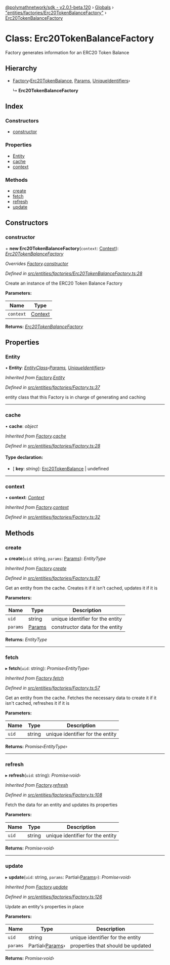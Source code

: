[@polymathnetwork/sdk - v2.0.1-beta.120](../README.md) › [Globals](../globals.md) › ["entities/factories/Erc20TokenBalanceFactory"](../modules/_entities_factories_erc20tokenbalancefactory_.md) › [Erc20TokenBalanceFactory](_entities_factories_erc20tokenbalancefactory_.erc20tokenbalancefactory.md)

# Class: Erc20TokenBalanceFactory

Factory generates information for an ERC20 Token Balance

## Hierarchy

- [Factory](_entities_factories_factory_.factory.md)‹[Erc20TokenBalance](_entities_erc20tokenbalance_.erc20tokenbalance.md), [Params](../interfaces/_entities_erc20tokenbalance_.params.md), [UniqueIdentifiers](../interfaces/_entities_erc20tokenbalance_.uniqueidentifiers.md)›

  ↳ **Erc20TokenBalanceFactory**

## Index

### Constructors

- [constructor](_entities_factories_erc20tokenbalancefactory_.erc20tokenbalancefactory.md#constructor)

### Properties

- [Entity](_entities_factories_erc20tokenbalancefactory_.erc20tokenbalancefactory.md#entity)
- [cache](_entities_factories_erc20tokenbalancefactory_.erc20tokenbalancefactory.md#cache)
- [context](_entities_factories_erc20tokenbalancefactory_.erc20tokenbalancefactory.md#context)

### Methods

- [create](_entities_factories_erc20tokenbalancefactory_.erc20tokenbalancefactory.md#create)
- [fetch](_entities_factories_erc20tokenbalancefactory_.erc20tokenbalancefactory.md#fetch)
- [refresh](_entities_factories_erc20tokenbalancefactory_.erc20tokenbalancefactory.md#refresh)
- [update](_entities_factories_erc20tokenbalancefactory_.erc20tokenbalancefactory.md#update)

## Constructors

### constructor

\+ **new Erc20TokenBalanceFactory**(`context`: [Context](_context_.context.md)): _[Erc20TokenBalanceFactory](_entities_factories_erc20tokenbalancefactory_.erc20tokenbalancefactory.md)_

_Overrides [Factory](_entities_factories_factory_.factory.md).[constructor](_entities_factories_factory_.factory.md#constructor)_

_Defined in [src/entities/factories/Erc20TokenBalanceFactory.ts:28](https://github.com/PolymathNetwork/polymath-sdk/blob/1da5bc5/src/entities/factories/Erc20TokenBalanceFactory.ts#L28)_

Create an instance of the ERC20 Token Balance Factory

**Parameters:**

| Name      | Type                            |
| --------- | ------------------------------- |
| `context` | [Context](_context_.context.md) |

**Returns:** _[Erc20TokenBalanceFactory](_entities_factories_erc20tokenbalancefactory_.erc20tokenbalancefactory.md)_

## Properties

### Entity

• **Entity**: _[EntityClass](../interfaces/_entities_factories_factory_.entityclass.md)‹[Params](../interfaces/_entities_erc20tokenbalance_.params.md), [UniqueIdentifiers](../interfaces/_entities_erc20tokenbalance_.uniqueidentifiers.md)›_

_Inherited from [Factory](_entities_factories_factory_.factory.md).[Entity](_entities_factories_factory_.factory.md#entity)_

_Defined in [src/entities/factories/Factory.ts:37](https://github.com/PolymathNetwork/polymath-sdk/blob/1da5bc5/src/entities/factories/Factory.ts#L37)_

entity class that this Factory is in charge of generating and caching

---

### cache

• **cache**: _object_

_Inherited from [Factory](_entities_factories_factory_.factory.md).[cache](_entities_factories_factory_.factory.md#cache)_

_Defined in [src/entities/factories/Factory.ts:28](https://github.com/PolymathNetwork/polymath-sdk/blob/1da5bc5/src/entities/factories/Factory.ts#L28)_

#### Type declaration:

- \[ **key**: _string_\]: [Erc20TokenBalance](_entities_erc20tokenbalance_.erc20tokenbalance.md) | undefined

---

### context

• **context**: _[Context](_context_.context.md)_

_Inherited from [Factory](_entities_factories_factory_.factory.md).[context](_entities_factories_factory_.factory.md#context)_

_Defined in [src/entities/factories/Factory.ts:32](https://github.com/PolymathNetwork/polymath-sdk/blob/1da5bc5/src/entities/factories/Factory.ts#L32)_

## Methods

### create

▸ **create**(`uid`: string, `params`: [Params](../interfaces/_entities_erc20tokenbalance_.params.md)): _EntityType_

_Inherited from [Factory](_entities_factories_factory_.factory.md).[create](_entities_factories_factory_.factory.md#create)_

_Defined in [src/entities/factories/Factory.ts:87](https://github.com/PolymathNetwork/polymath-sdk/blob/1da5bc5/src/entities/factories/Factory.ts#L87)_

Get an entity from the cache. Creates it if it isn't cached, updates it if it is

**Parameters:**

| Name     | Type                                                           | Description                      |
| -------- | -------------------------------------------------------------- | -------------------------------- |
| `uid`    | string                                                         | unique identifier for the entity |
| `params` | [Params](../interfaces/_entities_erc20tokenbalance_.params.md) | constructor data for the entity  |

**Returns:** _EntityType_

---

### fetch

▸ **fetch**(`uid`: string): _Promise‹EntityType›_

_Inherited from [Factory](_entities_factories_factory_.factory.md).[fetch](_entities_factories_factory_.factory.md#fetch)_

_Defined in [src/entities/factories/Factory.ts:57](https://github.com/PolymathNetwork/polymath-sdk/blob/1da5bc5/src/entities/factories/Factory.ts#L57)_

Get an entity from the cache. Fetches the necessary data to create it if it isn't cached, refreshes it if it is

**Parameters:**

| Name  | Type   | Description                      |
| ----- | ------ | -------------------------------- |
| `uid` | string | unique identifier for the entity |

**Returns:** _Promise‹EntityType›_

---

### refresh

▸ **refresh**(`uid`: string): _Promise‹void›_

_Inherited from [Factory](_entities_factories_factory_.factory.md).[refresh](_entities_factories_factory_.factory.md#refresh)_

_Defined in [src/entities/factories/Factory.ts:108](https://github.com/PolymathNetwork/polymath-sdk/blob/1da5bc5/src/entities/factories/Factory.ts#L108)_

Fetch the data for an entity and updates its properties

**Parameters:**

| Name  | Type   | Description                      |
| ----- | ------ | -------------------------------- |
| `uid` | string | unique identifier for the entity |

**Returns:** _Promise‹void›_

---

### update

▸ **update**(`uid`: string, `params`: Partial‹[Params](../interfaces/_entities_erc20tokenbalance_.params.md)›): _Promise‹void›_

_Inherited from [Factory](_entities_factories_factory_.factory.md).[update](_entities_factories_factory_.factory.md#update)_

_Defined in [src/entities/factories/Factory.ts:126](https://github.com/PolymathNetwork/polymath-sdk/blob/1da5bc5/src/entities/factories/Factory.ts#L126)_

Update an entity's properties in place

**Parameters:**

| Name     | Type                                                                    | Description                       |
| -------- | ----------------------------------------------------------------------- | --------------------------------- |
| `uid`    | string                                                                  | unique identifier for the entity  |
| `params` | Partial‹[Params](../interfaces/_entities_erc20tokenbalance_.params.md)› | properties that should be updated |

**Returns:** _Promise‹void›_
